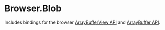 # Browser.Blob

Includes bindings for the browser [ArrayBufferView API](https://developer.mozilla.org/en-US/docs/Web/API/ArrayBufferView) and [ArrayBuffer API](https://developer.mozilla.org/en-US/docs/Web/API/ArrayBufferView).